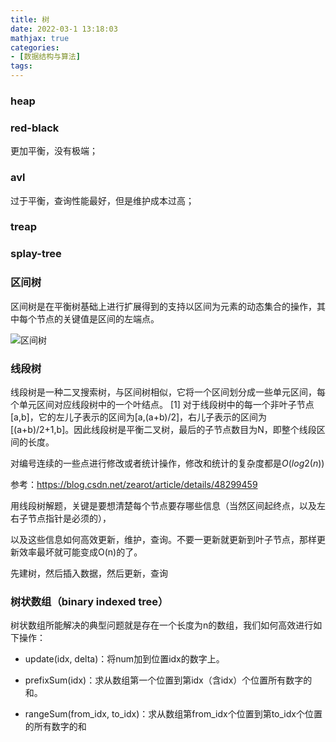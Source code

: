 ```yaml
---
title: 树
date: 2022-03-1 13:18:03
mathjax: true
categories:
- [数据结构与算法]
tags: 
---
```


### heap

### red-black

更加平衡，没有极端；

### avl

过于平衡，查询性能最好，但是维护成本过高；

### treap

### splay-tree

### 区间树

区间树是在平衡树基础上进行扩展得到的支持以区间为元素的动态集合的操作，其中每个节点的关键值是区间的左端点。

![区间树](https://bkimg.cdn.bcebos.com/pic/279759ee3d6d55fb5d3e06426c224f4a21a4ddde)

### 线段树

线段树是一种二叉搜索树，与区间树相似，它将一个区间划分成一些单元区间，每个单元区间对应线段树中的一个叶结点。 [1]
对于线段树中的每一个非叶子节点[a,b]，它的左儿子表示的区间为[a,(a+b)/2]，右儿子表示的区间为[(a+b)/2+1,b]。因此线段树是平衡二叉树，最后的子节点数目为N，即整个线段区间的长度。

对编号连续的一些点进行修改或者统计操作，修改和统计的复杂度都是$O(log2(n))$

参考：https://blog.csdn.net/zearot/article/details/48299459

用线段树解题，关键是要想清楚每个节点要存哪些信息（当然区间起终点，以及左右子节点指针是必须的），

以及这些信息如何高效更新，维护，查询。不要一更新就更新到叶子节点，那样更新效率最坏就可能变成O(n)的了。

先建树，然后插入数据，然后更新，查询

### 树状数组（binary indexed tree）

树状数组所能解决的典型问题就是存在一个长度为n的数组，我们如何高效进行如下操作：

- update(idx, delta)：将num加到位置idx的数字上。

- prefixSum(idx)：求从数组第一个位置到第idx（含idx）个位置所有数字的和。

- rangeSum(from_idx, to_idx)：求从数组第from_idx个位置到第to_idx个位置的所有数字的和